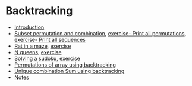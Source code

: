 # Backtracking
- [Introduction](lectures/1.Introduction.pdf)
- [Subset permutation and combination](lectures/2.PermutationsOfString.pdf), [exercise- Print all permutations](exercises/PrintAllPermutations.java), [exercise- Print all sequences](exercises/PrintAllSequences.java)
- [Rat in a maze](lectures/5.RatInMaze.pdf), [exercise](exercises/RatInAMaze.java)
- [N queens](lectures/3.N-Queen.pdf), [exercise](exercises/nQueenProblem.java)
- [Solving a sudoku](lectures/4.SudokuSolver.pdf), [exercise](exercises/SudokuProblem.java)
- [Permutations of array using backtracking]()
- [Unique combination Sum using backtracking]()
- [Notes](lectures/notes/Notes.pdf)

